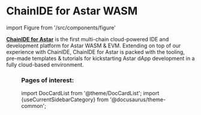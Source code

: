 # ChainIDE for Astar WASM

import Figure from '/src/components/figure'

**[ChainIDE for Astar](https://chainide.com/s/astar-wasm/)** is the first multi-chain cloud-powered IDE and development platform for Astar WASM & EVM. Extending on top of our experience with ChainIDE, ChainIDE for Astar is packed with the tooling, pre-made templates & tutorials for kickstarting Astar dApp development in a fully cloud-based environment.

<Figure src={require('/docs/build/wasm/chainide-for-astar-wasm/img/chainIDE55.png').default} width="100%" />

### Pages of interest:

import DocCardList from '@theme/DocCardList';
import {useCurrentSidebarCategory} from '@docusaurus/theme-common';

<DocCardList items={useCurrentSidebarCategory().items}/>